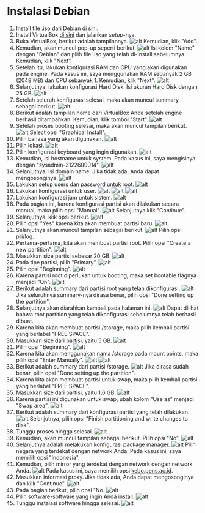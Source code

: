 # Instalasi Debian

1. Install file .iso dari Debian [di sini](https://www.debian.org/download).
2. Install VirtualBox [di sini](https://www.virtualbox.org/wiki/Downloads) dan jalankan _setup_-nya.
3. Buka VirtualBox, berikut adalah tampilannya.
   ![alt](./assets/1.png)
   Kemudian, klik "Add".
4. Kemudian, akan muncul pop-up seperti berikut.
   ![alt](./assets/2.png)
   Isi kolom "Name" dengan "Debian" dan pilih file .iso yang telah di-install sebelumnya. Kemudian, klik "Next".
5. Setelah itu, lakukan konfigurasi RAM dan CPU yang akan digunakan pada engine. Pada kasus ini, saya menggunakan RAM sebanyak 2 GB (2048 MB) dan CPU sebanyak 1. Kemudian, klik "Next".
   ![alt](./assets/3.png)
6. Selanjutnya, lakukan konfigurasi Hard Disk. Isi ukuran Hard Disk dengan 25 GB.
   ![alt](./assets/4.png)
7. Setelah seluruh konfigurasi selesai, maka akan muncul summary sebagai berikut.
   ![alt](./assets/5.png)
8. Berikut adalah tampilan home dari VirtualBox Anda setelah engine berhasil ditambahkan. Kemudian, klik tombol "Start".
   ![alt](./assets/6.png)
9. Setelah proses booting selesai, maka akan muncul tampilan berikut.
   ![alt](./assets/7.png)
   Select opsi "Graphical Install".
10. Pilih bahasa yang akan digunakan.
    ![alt](./assets/12.png)
11. Pilih lokasi.
    ![alt](./assets/13.png)
12. Pilih konfigurasi keyboard yang ingin digunakan.
    ![alt](./assets/14.png)
13. Kemudian, isi hostname untuk system. Pada kasus ini, saya mengisinya dengan "sysadmin-3122600014".
    ![alt](./assets/15.png)
14. Selanjutnya, isi domain name. Jika tidak ada, Anda dapat mengosonginya.
    ![alt](./assets/16.png)
15. Lakukan setup users dan password untuk root.
    ![alt](./assets/17.png)
16. Lakukan konfigurasi untuk user.
    ![alt](./assets/18.png)
    ![alt](./assets/19.png)
    ![alt](./assets/20.png)
17. Lakukan konfigurasi jam untuk sistem.
    ![alt](./assets/21.png)
18. Pada bagian ini, karena konfigurasi partisi akan dilakukan secara manual, maka pilih opsi "Manual".
    ![alt](./assets/22.png)
    Selanjutnya klik "Continue".
19. Selanjutnya, klik opsi berikut.
    ![alt](./assets/23.png)
20. Pilih opsi "Yes" karena kita akan membuat partisi baru.
    ![alt](./assets/24.png)
21. Selanjutnya akan muncul tampilan sebagai berikut.
    ![alt](./assets/25.png)
    Pilih opsi pri/log.
22. Pertama-pertama, kita akan membuat partisi root. Pilih opsi "Create a new partition".
    ![alt](./assets/26.png)
23. Masukkan size partisi sebesar 20 GB.
    ![alt](./assets/27.png)
24. Pada tipe partisi, pilih "Primary".
    ![alt](./assets/28.png)
25. Pilih opsi "Beginning".
    ![alt](./assets/29.png)
26. Karena partisi root diperlukan untuk booting, maka set bootable flagnya menjadi "On".
    ![alt](./assets/40.png)
27. Berikut adalah summary dari partisi root yang telah dikonfigurasi.
    ![alt](./assets/30.png)
    Jika seluruhnya summary-nya dirasa benar, pilih opsi "Done setting up the partition".
28. Selanjutnya akan diarahkan kembali pada halaman ini.
    ![alt](./assets/31.png)
    Dapat dilihat bahwa root partition yang telah dikonfigurasi sebelumnya telah berhasil dibuat.
29. Karena kita akan membuat partisi /storage, maka pilih kembali partisi yang berlabel "FREE SPACE".
30. Masukkan size dari partisi, yaitu 5 GB.
    ![alt](./assets/32.png)
31. Pilih opsi "Beginning".
    ![alt](./assets/33.png)
32. Karena kita akan menggunakan nama /storage pada mount points, maka pilih opsi "Enter Manually".
    ![alt](./assets/34.png)
    ![alt](./assets/35.png)
33. Berikut adalah summary dari partisi /storage.
    ![alt](./assets/36.png)
    Jika dirasa sudah benar, pilih opsi "Done setting up the partition".
34. Karena kita akan membuat partisi untuk swap, maka pilih kembali partisi yang berlabel "FREE SPACE".
35. Masukkan size dari partisi, yaitu 1,6 GB.
    ![alt](./assets/37.png)
36. Karena partisi ini digunakan untuk swap, ubah kolom "Use as" menjadi "Swap area".
    ![alt](./assets/38.png)
37. Berikut adalah summary dari konfigurasi partisi yang telah dilakukan.
    ![alt](./assets/39.png)
    Selanjutnya, pilih opsi "Finish partitioning and write changes to disk".
38. Tunggu proses hingga selesai.
    ![alt](./assets/41.png)
39. Kemudian, akan muncul tampilan sebagai berikut. Pilih opsi "No".
    ![alt](./assets/42.png)
40. Selanjutnya adalah melakukan konfigurasi package manager.
    ![alt](./assets/43.png)
    Pilih negara yang terdekat dengan network Anda. Pada kasus ini, saya memilih opsi "Indonesia".
41. Kemudian, pilih mirror yang terdekat dengan network dengan network Anda.
    ![alt](./assets/44.png)
    Pada kasus ini, saya memilih opsi [kebo.pens.ac.id](https://kebo.pens.ac.id).
42. Masukkan informasi proxy. Jika tidak ada, Anda dapat mengosonginya dan klik "Continue".
    ![alt](./assets/45.png)
43. Pada bagian berikut, pilih opsi "No.
    ![alt](./assets/46.png)
44. Pilih software-software yang ingin Anda install.
    ![alt](./assets/47.png)
45. Tunggu instalasi software hingga selesai.
    ![alt](./assets/48.png)

